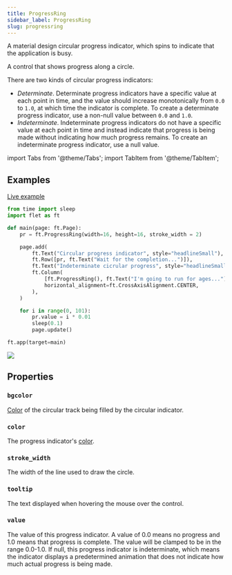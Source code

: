 ```yaml
---
title: ProgressRing
sidebar_label: ProgressRing
slug: progressring
---
```


A material design circular progress indicator, which spins to indicate that the application is busy.

A control that shows progress along a circle.

There are two kinds of circular progress indicators:

* *Determinate*. Determinate progress indicators have a specific value at each point in time, and the value should increase monotonically from `0.0` to `1.0`, at which time the indicator is complete. To create a determinate progress indicator, use a non-null value between `0.0` and `1.0`.
* *Indeterminate*. Indeterminate progress indicators do not have a specific value at each point in time and instead indicate that progress is being made without indicating how much progress remains. To create an indeterminate progress indicator, use a null value.

import Tabs from '@theme/Tabs';
import TabItem from '@theme/TabItem';

## Examples

[Live example](https://flet-controls-gallery.fly.dev/displays/progressring)

<Tabs groupId="language">
  <TabItem value="python" label="Python" default>

```python
from time import sleep
import flet as ft

def main(page: ft.Page):
    pr = ft.ProgressRing(width=16, height=16, stroke_width = 2)

    page.add(
        ft.Text("Circular progress indicator", style="headlineSmall"),
        ft.Row([pr, ft.Text("Wait for the completion...")]),
        ft.Text("Indeterminate cicrular progress", style="headlineSmall"),
        ft.Column(
            [ft.ProgressRing(), ft.Text("I'm going to run for ages...")],
            horizontal_alignment=ft.CrossAxisAlignment.CENTER,
        ),
    )

    for i in range(0, 101):
        pr.value = i * 0.01
        sleep(0.1)
        page.update()

ft.app(target=main)
```
  </TabItem>
</Tabs>

<img src="/img/docs/controls/progress-ring/custom-progress-rings.gif" className="screenshot-30"/>

## Properties

### `bgcolor`

[Color](/docs/guides/python/colors) of the circular track being filled by the circular indicator.

### `color`

The progress indicator's [color](/docs/guides/python/colors).

### `stroke_width`

The width of the line used to draw the circle.

### `tooltip`

The text displayed when hovering the mouse over the control.

### `value`

The value of this progress indicator. A value of 0.0 means no progress and 1.0 means that progress is complete. The value will be clamped to be in the range 0.0-1.0. If null, this progress indicator is indeterminate, which means the indicator displays a predetermined animation that does not indicate how much actual progress is being made.